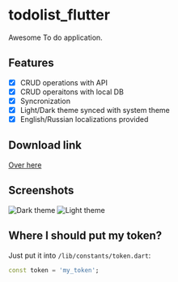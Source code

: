 # todolist_flutter

Awesome To do application.

## Features

- [x] CRUD operations with API
- [x] CRUD operaitons with local DB
- [x] Syncronization
- [x] Light/Dark theme synced with system theme
- [x] English/Russian localizations provided

## Download link

[Over here](files/app.apk)

## Screenshots

![Dark theme](https://github.com/Bachar-official/todolist_flutter/blob/homework/1/files/scr1.png?raw=true)
![Light theme](https://github.com/Bachar-official/todolist_flutter/blob/homework/1/files/scr2.png?raw=true)

## Where I should put my token?

Just put it into `/lib/constants/token.dart`:

```token.dart
const token = 'my_token';
```